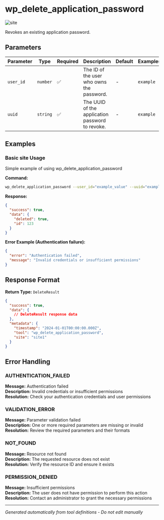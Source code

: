 # wp_delete_application_password

![site](https://img.shields.io/badge/category-site-lightblue)

Revokes an existing application password.

## Parameters

| Parameter | Type | Required | Description | Default | Examples |
|-----------|------|----------|-------------|---------|----------|
| `user_id` | `number` | ✅ | The ID of the user who owns the password. | - | `example` |
| `uuid` | `string` | ✅ | The UUID of the application password to revoke. | - | `example` |

## Examples

### Basic site Usage

Simple example of using wp_delete_application_password

**Command:**
```bash
wp_delete_application_password --user_id="example_value" --uuid="example_value"
```

**Response:**
```json
{
  "success": true,
  "data": {
    "deleted": true,
    "id": 123
  }
}
```

**Error Example (Authentication failure):**
```json
{
  "error": "Authentication failed",
  "message": "Invalid credentials or insufficient permissions"
}
```






## Response Format

**Return Type:** `DeleteResult`

```json
{
  "success": true,
  "data": {
    // DeleteResult response data
  },
  "metadata": {
    "timestamp": "2024-01-01T00:00:00.000Z",
    "tool": "wp_delete_application_password",
    "site": "site1"
  }
}
```

## Error Handling

### AUTHENTICATION_FAILED

**Message:** Authentication failed  
**Description:** Invalid credentials or insufficient permissions  
**Resolution:** Check your authentication credentials and user permissions


### VALIDATION_ERROR

**Message:** Parameter validation failed  
**Description:** One or more required parameters are missing or invalid  
**Resolution:** Review the required parameters and their formats


### NOT_FOUND

**Message:** Resource not found  
**Description:** The requested resource does not exist  
**Resolution:** Verify the resource ID and ensure it exists


### PERMISSION_DENIED

**Message:** Insufficient permissions  
**Description:** The user does not have permission to perform this action  
**Resolution:** Contact an administrator to grant the necessary permissions




---

*Generated automatically from tool definitions - Do not edit manually*
